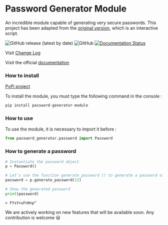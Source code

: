# Password Generator Module
An incredible module capable of generating very secure passwords. 
This project has been adapted from the [original version](https://github.com/Mazzya/passwordgenerator), which is an interactive script.

![GitHub release (latest by date)](https://img.shields.io/github/v/release/mazzya/password-generator-module)
![GitHub](https://img.shields.io/github/license/mazzya/password-generator-module)
[![Documentation Status](https://readthedocs.org/projects/password-generator-module/badge/?version=latest)](https://password-generator-module.readthedocs.io/en/latest/?badge=latest)

Visit [Change Log](https://github.com/Frit-Apps/password-generator-module/blob/main/docs/CHANGELOG.md)

Visit the official [documentation](https://password-generator-module.readthedocs.io/en/latest/)

### How to install
[PyPi project](https://pypi.org/project/password-generator-module/)

To install the module, you must type the following command in the console :
```python
pip install password-generator-module
```
### How to use
To use the module, it is necessary to import it before :
```python
from password_generator.password import Password
```
### How to generate a password
```python
# Instantiate the password object
p = Password()

# Let's use the function generate_password () to generate a password of 12 characters
password = p.generate_password(12)

# Show the generated password
print(password)
```
```
> FYsY>uFnHnp^
```
We are actively working on new features that will be available soon. Any contribution is welcome 😃
